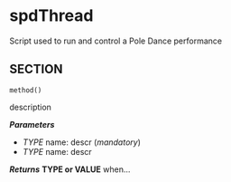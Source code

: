 # spdThread
Script used to run and control a Pole Dance performance


## SECTION
```
method()
```
description

**_Parameters_**
* _TYPE_ name: descr (_mandatory_)
* _TYPE_ name: descr

**_Returns_**
**TYPE or VALUE** when...

